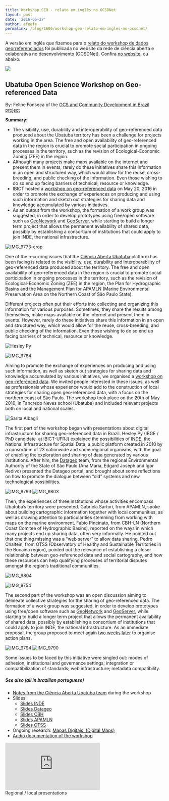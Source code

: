 ```yaml
---
title: Workshop GEO - relato em inglês no OCSDNet
layout: post
date: '2016-06-27'
author: efeefe
permalink: /blog/1606/workshop-geo-relato-em-ingles-no-ocsdnet/
---
```



A versão em inglês que fizemos para o [relato do workshop de dados georreferenciados](workshop-de-dados-georreferenciados.html "workshop-de-dados-georreferenciados.html") foi publicada no website da rede de ciência aberta e colaborativa no desenvolvimento (OCSDNet). Confira [no website](http://ocsdnet.org/ubatuba-open-science-workshop-on-geo-referenced-data/ "http://ocsdnet.org/ubatuba-open-science-workshop-on-geo-referenced-data/"), ou abaixo.

![](http://ocsdnet.org/wp-content/uploads/2016/06/capa-post.jpg)

## Ubatuba Open Science Workshop on Geo-referenced Data

By: Felipe Fonseca of the [OCS and Community Development in Brazil project](http://ocsdnet.org/projects/ibict-instituto-brasileiro-de-informacao-em-ciencia-e-tecnologia-okbr-open-knowledge-brasil-participating-institution/ "http://ocsdnet.org/projects/ibict-instituto-brasileiro-de-informacao-em-ciencia-e-tecnologia-okbr-open-knowledge-brasil-participating-institution/")

**Summary:**

* The visibility, use, durability and interoperability of geo-referenced data produced about the Ubatuba territory has been a challenge for projects working in the area. The free and open availability of geo-referenced data in the region is crucial to promote social participation in ongoing processes in the territory, such as the revision of Ecological-Economic Zoning (ZEE) in the region.
* Although many projects make maps available on the internet and present them in events, rarely do these initiatives share this information in an open and structured way, which would allow for the reuse, cross-breeding, and public checking of the information. Even those wishing to do so end up facing barriers of technical, resource or knowledge.
* IBICT hosted a [workshop on geo-referenced data](http://wiki.ubatuba.cc/doku.php "http://wiki.ubatuba.cc/doku.php") on May 20, 2016 in order to promote the exchange of experiences on producing and using such information and sketch out strategies for sharing data and knowledge accumulated by various initiatives.
* As an output from the workshop, the formation of a work group was suggested, in order to develop prototypes using free/open software such as [GeoNetwork](http://wiki.ubatuba.cc/doku.php?id=cienciaaberta:geonetwork "http://wiki.ubatuba.cc/doku.php?id=cienciaaberta:geonetwork") and [GeoServer](http://wiki.ubatuba.cc/doku.php?id=cienciaaberta:geoserver "http://wiki.ubatuba.cc/doku.php?id=cienciaaberta:geoserver"), while starting to build a longer term project that allows the permanent availability of shared data, possibly by establishing a consortium of institutions that could apply to join INDE, the national infrastructure.

![IMG_9773-crop](http://i1.wp.com/ocsdnet.org/wp-content/uploads/cache/2016/06/IMG_9773-crop/198580308.jpg?resize=760%2C219)

One of the recurring issues that the [Ciência Aberta Ubatuba](../../index.html "../../index.html") platform has been facing is related to the visibility, use, durability and interoperability of geo-referenced data produced about the territory. The free and open availability of geo-referenced data in the region is crucial to promote social participation in ongoing processes in the territory, such as the revision of Ecological-Economic Zoning (ZEE) in the region, the Plan for Hydrographic Basins and the Management Plan for APAMLN (Marine Environmental Preservation Area on the Northern Coast of São Paulo State).

Different projects often put their efforts into collecting and organizing this information for various purposes. Sometimes, they share the results among themselves, make maps available on the internet and present them in events. However, rarely do these initiatives share this information in an open and structured way, which would allow for the reuse, cross-breeding, and public checking of the information. Even those wishing to do so end up facing barriers of technical, resource or knowledge.

![Hesley Py](http://i1.wp.com/ocsdnet.org/wp-content/uploads/cache/2016/06/IMG_9718/2486432345.jpg?resize=760%2C507)

![IMG_9784](http://i0.wp.com/ocsdnet.org/wp-content/uploads/cache/2016/06/IMG_9784/1866420557.jpg?resize=760%2C507)

Aiming to promote the exchange of experiences on producing and using such information, as well as sketch out strategies for sharing data and knowledge accumulated by various initiatives, we organised a [workshop on geo-referenced data](http://wiki.ubatuba.cc/doku.php?id=cienciaaberta:workshopdadosgeo "http://wiki.ubatuba.cc/doku.php?id=cienciaaberta:workshopdadosgeo"). We invited people interested in these issues, as well as professionals whose experience would add to the construction of local strategies for sharing open geo-referenced data, with a focus on the northern coast of São Paulo. The workshop took place on the 20th of May 2016, in Tancredo Neves school (Ubatuba) and included relevant projects both on local and national scales.

![Sarita Albagli](http://i1.wp.com/ocsdnet.org/wp-content/uploads/cache/2016/06/IMG_9798/803950657.jpg?resize=760%2C507)

The first part of the workshop began with presentations about digital infrastructure for sharing geo-referenced data in Brazil. Hesley Py (IBGE / PhD candidate  at IBICT-UFRJ) explained the possibilities of [INDE](http://www.inde.gov.br/ "http://www.inde.gov.br/"), the National Infrastructure for Spatial Data, a public platform created in 2010 by a consortium of 23 nationwide and some regional organisms, with the goal of enabling the exploration and sharing of data generated by various institutions. After him, the [Datageo](http://datageo.ambiente.sp.gov.br/ "http://datageo.ambiente.sp.gov.br/") team, from the regional Environmental Authority of the State of São Paulo (Ana Maria, Edgard Joseph and Igor Redivo) presented the Datageo portal, and brought about some reflections on how to promote the dialogue between “old” systems and new technological possibilities.

![IMG_9793](http://i0.wp.com/ocsdnet.org/wp-content/uploads/cache/2016/06/IMG_9793/1921076247.jpg?resize=760%2C507) ![IMG_9803](http://i1.wp.com/ocsdnet.org/wp-content/uploads/cache/2016/06/IMG_9803/791257537.jpg?resize=760%2C507)

Then, the experiences of three institutions whose activities encompass Ubatuba’s territory were presented. Gabriela Sartori, from APAMLN, spoke about building cartographic information together with local communities, as well as drawing attention to particularities stemming from working with maps on the marine environment. Fabio Pincinato, from CBH-LN (Northern Coast Comitee of Hydrographic Basins), reported on the ways in which many projects end up sharing data, often very informally. He pointed out that one thing missing was a “web server” to allow data sharing. Pedro Chaltein, from OTSS (Observatory of Healthy and Sustainable Territories in the Bocaina region), pointed out the relevance of establishing a closer relationship between geo-referenced data and social cartography, and how these resources can help qualifying processes of territorial disputes amongst the region’s traditional communities.

![IMG_9804](http://i1.wp.com/ocsdnet.org/wp-content/uploads/cache/2016/06/IMG_9804/636266712.jpg?resize=760%2C507)

![IMG_9754](http://i1.wp.com/ocsdnet.org/wp-content/uploads/cache/2016/06/IMG_9754/2658186778.jpg?resize=760%2C507)

The second part of the workshop was an open discussion aiming to delineate collective strategies for the sharing of geo-referenced data. The formation of a work group was suggested, in order to develop prototypes using free/open software such as [GeoNetwork](http://wiki.ubatuba.cc/doku.php?id=cienciaaberta:geonetwork "http://wiki.ubatuba.cc/doku.php?id=cienciaaberta:geonetwork") and [GeoServer](http://wiki.ubatuba.cc/doku.php?id=cienciaaberta:geoserver "http://wiki.ubatuba.cc/doku.php?id=cienciaaberta:geoserver"), while starting to build a longer term project that allows the permanent availability of shared data, possibly by establishing a consortium of institutions that could apply to join INDE, the national infrastructure. As an immediate proposal, the group proposed to meet again [two weeks later](http://wiki.ubatuba.cc/doku.php?id=cienciaaberta:encontro160603 "http://wiki.ubatuba.cc/doku.php?id=cienciaaberta:encontro160603") to organise action plans.

![IMG_9794](http://i1.wp.com/ocsdnet.org/wp-content/uploads/cache/2016/06/IMG_9794/2017740046.jpg?resize=760%2C507) ![IMG_9790](http://i0.wp.com/ocsdnet.org/wp-content/uploads/cache/2016/06/IMG_9790/4228795380.jpg?resize=760%2C507)

Some issues to be faced by this initiative were singled out: modes of adhesion, institutional and governance settings; integration or compatibilization of standards; web infrastructure; metadata compatibility.

##### **See also (all in brazilian portuguese)**

* [Notes from the Ciência Aberta Ubatuba team](http://wiki.ubatuba.cc/doku.php?id=cienciaaberta:dadosgeopad "http://wiki.ubatuba.cc/doku.php?id=cienciaaberta:dadosgeopad") during the workshop
* Slides:
  + [Slides INDE](http://wiki.ubatuba.cc/lib/exe/fetch.php?media=cienciaaberta:ubatubamai2016.pdf "http://wiki.ubatuba.cc/lib/exe/fetch.php?media=cienciaaberta:ubatubamai2016.pdf")
  + [Slides Datageo](http://wiki.ubatuba.cc/lib/exe/fetch.php?media=cienciaaberta:ap_datageo_ws_ubatuba_v2.pdf "http://wiki.ubatuba.cc/lib/exe/fetch.php?media=cienciaaberta:ap_datageo_ws_ubatuba_v2.pdf")
  + [Slides CBH](http://wiki.ubatuba.cc/lib/exe/fetch.php?media=cienciaaberta:dadosgeoespaciaiscbh-ln_20maio2016.pdf "http://wiki.ubatuba.cc/lib/exe/fetch.php?media=cienciaaberta:dadosgeoespaciaiscbh-ln_20maio2016.pdf")
  + [Slides APAMLN](http://wiki.ubatuba.cc/lib/exe/fetch.php?media=cienciaaberta:apresentacao_dados_bdg_zee_-_sem_imagens.pdf "http://wiki.ubatuba.cc/lib/exe/fetch.php?media=cienciaaberta:apresentacao_dados_bdg_zee_-_sem_imagens.pdf")
  + [Slides OTSS](http://wiki.ubatuba.cc/lib/exe/fetch.php?media=cienciaaberta:apresentacao_bdg_otss_concepcao_inicial.pdf "http://wiki.ubatuba.cc/lib/exe/fetch.php?media=cienciaaberta:apresentacao_bdg_otss_concepcao_inicial.pdf")
* Ongoing research: [Mapas Digitais  (Digital Maps)](http://wiki.ubatuba.cc/doku.php?id=cienciaaberta:mapasdigitais "http://wiki.ubatuba.cc/doku.php?id=cienciaaberta:mapasdigitais")
* [Audio documentation of the workshop](http://archive.org/details/20160520Dadosgeo "http://archive.org/details/20160520Dadosgeo")

![](http://wiki.ubatuba.cc/lib/exe/fetch.php?media=cienciaaberta:wkshgeo.gif)  
Regional / local presentations